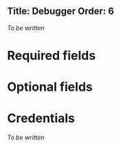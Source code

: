 Title: Debugger
Order: 6
---
*To be written*

# Required fields

<?# JsonSchema type=DebuggerConfiguration required=true /?>

# Optional fields

<?# JsonSchema type=DebuggerConfiguration required=false /?>

# Credentials

*To be written*